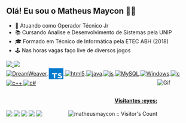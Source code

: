 ## Olá! Eu sou o Matheus Maycon 🤘🏾

- 🔭 Atuando como Operador Técnico Jr
- 📚 Cursando Analise e Desenvolvimento de Sistemas pela UNIP
- 🎓 Formado em Técnico de Informática pela ETEC ABH (2018)
- 🕹️ Nas horas vagas faço live de diversos jogos

<div>
  <a href="https://github.com/matheusmaycon">
  <img height="180em" src="https://github-readme-stats.vercel.app/api?username=matheusmaycon&show_icons=true&theme=dark&include_all_commits=true&count_private=true"/>
  <img height="180em" src="https://github-readme-stats.vercel.app/api/top-langs/?username=matheusmaycon&layout=compact&langs_count=7&theme=dark"/>
</div>

<div style="display: inline_block">
  <img align="center" alt="DreamWeaver" src="https://aleen42.github.io/badges/src/dreamweaver.svg" />
  <img align="center" alt="Ts" height="30" width="40" src="https://raw.githubusercontent.com/devicons/devicon/master/icons/typescript/typescript-plain.svg">
  <img align="center" alt="html5" src="https://img.shields.io/badge/HTML5-E34F26?style=for-the-badge&logo=html5&logoColor=white" />
  <img align="center" alt="java" src="https://img.shields.io/badge/Java-ED8B00?style=for-the-badge&logo=java&logoColor=white" />
  <img align="center" alt="js" src="https://img.shields.io/badge/JavaScript-F7DF1E?style=for-the-badge&logo=javascript&logoColor=black" />
  <img align="center" alt="MySQL" src="https://img.shields.io/badge/MySQL-00000F?style=for-the-badge&logo=mysql&logoColor=white" />
  <img align="center" alt="Windows" src="https://img.shields.io/badge/Windows-0078D6?style=for-the-badge&logo=windows&logoColor=white" />
  <img align="center" alt="c" src="https://img.shields.io/badge/C-00599C?style=for-the-badge&logo=c&logoColor=white" />
  <img align="center" alt="c++" src="https://img.shields.io/badge/C%2B%2B-00599C?style=for-the-badge&logo=c%2B%2B&logoColor=white" />
  <img align="center" alt="c#" src="https://img.shields.io/badge/C%23-239120?style=for-the-badge&logo=c-sharp&logoColor=white" /> 
  <img align="right" alt="Gif" src="https://media.discordapp.net/attachments/617159822932049920/885018420255522816/ola.gif" width="100" height="100" />
</div>
  
##
  
<div>   
  <h4 align="right">Visitantes :eyes:</h4>
<img align="right" src="https://profile-counter.glitch.me/{Matheus-Maycon}/count.svg" alt="matheusmaycon :: Visitor's Count" />
  
  <a href="https://www.youtube.com/c/mTh_mds" target="_blank"><img src="https://img.shields.io/badge/YouTube-FF0000?style=for-the-badge&logo=youtube&logoColor=white" target="_blank"></a>
  <a href="https://www.instagram.com/mth_mds/" target="_blank"><img src="https://img.shields.io/badge/-Instagram-%23E4405F?style=for-the-badge&logo=instagram&logoColor=white" target="_blank"></a>
 	<a href="https://www.twitch.tv/mth_mds" target="_blank"><img src="https://img.shields.io/badge/Twitch-9146FF?style=for-the-badge&logo=twitch&logoColor=white" target="_blank"></a>
  <a href = "mailto:matheusmaycon1015@gmail.com"><img src="https://img.shields.io/badge/-Gmail-%23333?style=for-the-badge&logo=gmail&logoColor=white" target="_blank"></a>
  <a href="https://www.linkedin.com/in/matheus-maycon/" target="_blank"><img src="https://img.shields.io/badge/-LinkedIn-%230077B5?style=for-the-badge&logo=linkedin&logoColor=white" target="_blank"></a> 
</div>
